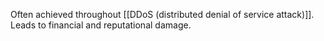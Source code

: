 Often achieved throughout [[DDoS (distributed denial of service attack)]]. Leads to financial and reputational damage.